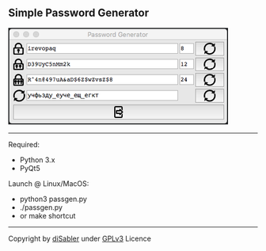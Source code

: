Simple Password Generator
------

![PassGen](https://raw.githubusercontent.com/disabler/passgen3/master/screenshots/passgen.png)

---

Required:
- Python 3.x
- PyQt5

Launch @ Linux/MacOS:
- python3 passgen.py
- ./passgen.py
- or make shortcut

---
Copyright by [diSabler](http://dsy.name) under [GPLv3](http://www.gnu.org/licenses/gpl.txt) Licence
